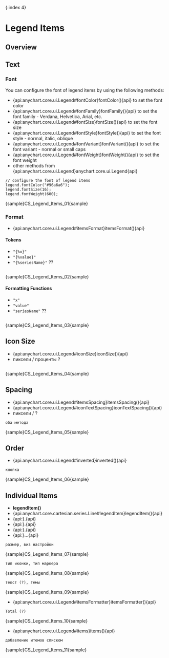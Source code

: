 {:index 4}
# Legend Items

## Overview

## Text

### Font

You can configure the font of legend items by using the following methods:

* {api:anychart.core.ui.Legend#fontColor}fontColor(){api} to set the font color
* {api:anychart.core.ui.Legend#fontFamily}fontFamily(){api} to set the font family - Verdana, Helvetica, Arial, etc.
* {api:anychart.core.ui.Legend#fontSize}fontSize(){api} to set the font size
* {api:anychart.core.ui.Legend#fontStyle}fontStyle(){api} to set the font style - normal, italic, oblique
* {api:anychart.core.ui.Legend#fontVariant}fontVariant(){api} to set the font variant - normal or small caps
* {api:anychart.core.ui.Legend#fontWeight}fontWeight(){api} to set the font weight
* other methods from {api:anychart.core.ui.Legend}anychart.core.ui.Legend{api}


```
// configure the font of legend items
legend.fontColor("#96a6a6");
legend.fontSize(16);
legend.fontWeight(600);
```

{sample}CS\_Legend\_Items\_01{sample}

### Format

* {api:anychart.core.ui.Legend#itemsFormat}itemsFormat(){api}

#### Tokens

* `"{%x}"`
* `"{%value}"`
* `"{%seriesName}"` ??


```

```

{sample}CS\_Legend\_Items\_02{sample}

#### Formatting Functions

* `"x"`
* `"value"`
* `"seriesName"` ??


```

```

{sample}CS\_Legend\_Items\_03{sample}

## Icon Size

* {api:anychart.core.ui.Legend#iconSize}iconSize(){api}
* пиксели / проценты ?


```

```

{sample}CS\_Legend\_Items\_04{sample}

## Spacing

* {api:anychart.core.ui.Legend#itemsSpacing}itemsSpacing(){api}
* {api:anychart.core.ui.Legend#iconTextSpacing}iconTextSpacing(){api}
* пиксели / ?


```
оба метода
```

{sample}CS\_Legend\_Items\_05{sample}

## Order

* {api:anychart.core.ui.Legend#inverted}inverted(){api}


```
кнопка
```

{sample}CS\_Legend\_Items\_06{sample}

## Individual Items

* **legendItem()**
* {api:anychart.core.cartesian.series.Line#legendItem}legendItem(){api}
* {api:}.{api}
* {api:}.{api}
* {api:}.{api}
* {api:}...{api}


```
размер, виз настройки
```
{sample}CS\_Legend\_Items\_07{sample}

```
тип иконки, тип маркера
```
{sample}CS\_Legend\_Items\_08{sample}

```
текст (?), темы
```

{sample}CS\_Legend\_Items\_09{sample}

* {api:anychart.core.ui.Legend#itemsFormatter}itemsFormatter(){api}


```
Total (?)
```

{sample}CS\_Legend\_Items\_10{sample}

* {api:anychart.core.ui.Legend#items}items(){api}


```
добавление итемов списком
```

{sample}CS\_Legend\_Items\_11{sample}